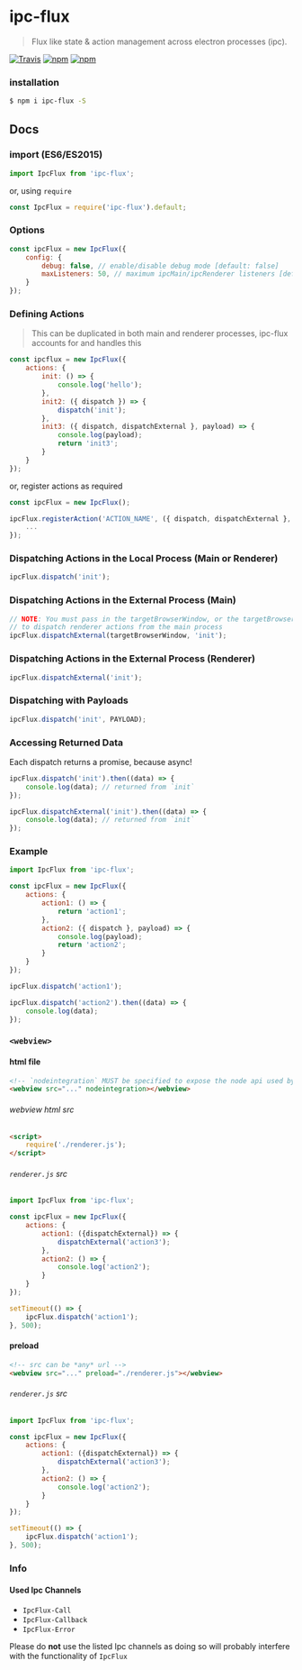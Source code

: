# ipc-flux
> Flux like state & action management across electron processes (ipc).

[![Travis](https://img.shields.io/travis/harryparkdotio/ipc-flux.svg?style=flat-square)](https://travis-ci.org/harryparkdotio/ipc-flux/)
[![npm](https://img.shields.io/npm/v/ipc-flux.svg?style=flat-square)](https://www.npmjs.com/package/ipc-flux)
[![npm](https://img.shields.io/npm/dt/ipc-flux.svg?style=flat-square)](https://www.npmjs.com/package/ipc-flux)

### installation
```bash
$ npm i ipc-flux -S
```

## Docs

### import (ES6/ES2015)
```js
import IpcFlux from 'ipc-flux';
```

or, using `require`

```js
const IpcFlux = require('ipc-flux').default;
```

### Options

```js
const ipcFlux = new IpcFlux({
	config: {
		debug: false, // enable/disable debug mode [default: false]
		maxListeners: 50, // maximum ipcMain/ipcRenderer listeners [default: 50]
	}
});
```

### Defining Actions

> This can be duplicated in both main and renderer processes, ipc-flux accounts for and handles this

```js
const ipcflux = new IpcFlux({
	actions: {
		init: () => {
			console.log('hello');
		},
		init2: ({ dispatch }) => {
			dispatch('init');
		},
		init3: ({ dispatch, dispatchExternal }, payload) => {
			console.log(payload);
			return 'init3';
		}
	}
});
```

or, register actions as required

```js
const ipcFlux = new IpcFlux();

ipcFlux.registerAction('ACTION_NAME', ({ dispatch, dispatchExternal }, payload) => {
	...
});
```

### Dispatching Actions in the Local Process (Main or Renderer)

```js
ipcFlux.dispatch('init');
```

### Dispatching Actions in the External Process (Main)

```js
// NOTE: You must pass in the targetBrowserWindow, or the targetBrowserWindow id
// to dispatch renderer actions from the main process
ipcFlux.dispatchExternal(targetBrowserWindow, 'init');
```

### Dispatching Actions in the External Process (Renderer)

```js
ipcFlux.dispatchExternal('init');
```

### Dispatching with Payloads

```js
ipcFlux.dispatch('init', PAYLOAD);
```

### Accessing Returned Data

Each dispatch returns a promise, because async!

```js
ipcFlux.dispatch('init').then((data) => {
	console.log(data); // returned from `init`
});

ipcFlux.dispatchExternal('init').then((data) => {
	console.log(data); // returned from `init`
});
```

### Example

```js
import IpcFlux from 'ipc-flux';

const ipcFlux = new IpcFlux({
	actions: {
		action1: () => {
			return 'action1';
		},
		action2: ({ dispatch }, payload) => {
			console.log(payload);
			return 'action2';
		}
	}
});

ipcFlux.dispatch('action1');

ipcFlux.dispatch('action2').then((data) => {
	console.log(data);
});
```

### `<webview>`
#### html file

```html
<!-- `nodeintegration` MUST be specified to expose the node api used by ipc-flux -->
<webview src="..." nodeintegration></webview>
```

###### *webview html src*

```html
<script>
	require('./renderer.js');
</script>
```

###### *`renderer.js` src*

```js
import IpcFlux from 'ipc-flux';

const ipcFlux = new IpcFlux({
	actions: {
		action1: ({dispatchExternal}) => {
			dispatchExternal('action3');
		},
		action2: () => {
			console.log('action2');
		}
	}
});

setTimeout(() => {
	ipcFlux.dispatch('action1');
}, 500);
```

#### preload

```html
<!-- src can be *any* url -->
<webview src="..." preload="./renderer.js"></webview>
```

###### *`renderer.js` src*

```js
import IpcFlux from 'ipc-flux';

const ipcFlux = new IpcFlux({
	actions: {
		action1: ({dispatchExternal}) => {
			dispatchExternal('action3');
		},
		action2: () => {
			console.log('action2');
		}
	}
});

setTimeout(() => {
	ipcFlux.dispatch('action1');
}, 500);
```

### Info
#### Used Ipc Channels
- `IpcFlux-Call`
- `IpcFlux-Callback`
- `IpcFlux-Error`

Please do **not** use the listed Ipc channels as doing so will probably interfere with the functionality of `IpcFlux`